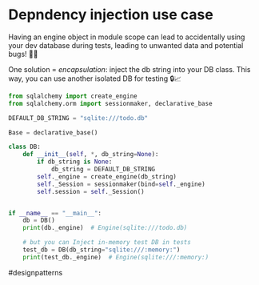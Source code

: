 # Depndency injection use case

Having an engine object in module scope can lead to accidentally using your dev database during tests, leading to unwanted data and potential bugs! 🐛😱

One solution = _encapsulation_: inject the db string into your DB class. This way, you can use another isolated DB for testing 🔒📈

```python
from sqlalchemy import create_engine
from sqlalchemy.orm import sessionmaker, declarative_base

DEFAULT_DB_STRING = "sqlite:///todo.db"

Base = declarative_base()

class DB:
    def __init__(self, *, db_string=None):
        if db_string is None:
            db_string = DEFAULT_DB_STRING
        self._engine = create_engine(db_string)
        self._Session = sessionmaker(bind=self._engine)
        self.session = self._Session()


if __name__ == "__main__":
    db = DB()
    print(db._engine)  # Engine(sqlite:///todo.db)

    # but you can Inject in-memory test DB in tests
    test_db = DB(db_string="sqlite:///:memory:")
    print(test_db._engine)  # Engine(sqlite:///:memory:)
```

#designpatterns

